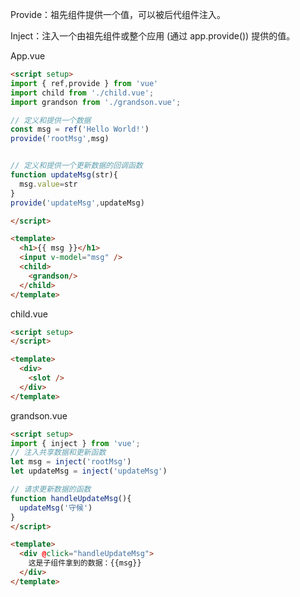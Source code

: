Provide：祖先组件提供一个值，可以被后代组件注入。

Inject：注入一个由祖先组件或整个应用 (通过 app.provide()) 提供的值。

App.vue
```html
<script setup>
import { ref,provide } from 'vue'
import child from './child.vue';
import grandson from './grandson.vue';

// 定义和提供一个数据
const msg = ref('Hello World!')
provide('rootMsg',msg)


// 定义和提供一个更新数据的回调函数
function updateMsg(str){
  msg.value=str
}
provide('updateMsg',updateMsg)

</script>

<template>
  <h1>{{ msg }}</h1>
  <input v-model="msg" />
  <child>
    <grandson/>
  </child>
</template>
```
child.vue
```html
<script setup>
</script>

<template>
  <div>
    <slot />
  </div>
</template>
```
grandson.vue
```html
<script setup>
import { inject } from 'vue';
// 注入共享数据和更新函数
let msg = inject('rootMsg')
let updateMsg = inject('updateMsg')

// 请求更新数据的函数
function handleUpdateMsg(){
  updateMsg('守候')
}
</script>

<template>
  <div @click="handleUpdateMsg">
    这是子组件拿到的数据：{{msg}}
  </div>
</template>
```